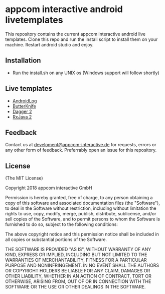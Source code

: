 # appcom interactive android livetemplates

This repository contains the current appcom interactive android live templates. Clone this repo and run the install script
to install them on your machine. Restart android studio and enjoy.

Installation
-

* Run the install.sh on any UNIX os (Windows support will follow shortly)

Live templates
-

* [AndroidLog](documentation/AppcomAndroidLog.md)
* [ButterKnife](documentation/AppcomButterKnife.md)
* [Dagger 2](documentation/AppcomDagger2.md)
* [RxJava 2](documentation/AppcomRxJava2.md)

Feedback
-

Contact us at <a href="mailto:develoment@appcom-interactive.de">develoment@appcom-interactive.de</a> for requests, errors 
or any other form of feedback. Preferrably open an issue for this repository.

License
-------

(The MIT License)

Copyright 2018 appcom interactive GmbH

Permission is hereby granted, free of charge, to any person obtaining a copy of this software and associated documentation files (the "Software"), to deal in the Software without restriction, including without limitation the rights to use, copy, modify, merge, publish, distribute, sublicense, and/or sell copies of the Software, and to permit persons to whom the Software is furnished to do so, subject to the following conditions:

The above copyright notice and this permission notice shall be included in all copies or substantial portions of the Software.

THE SOFTWARE IS PROVIDED "AS IS", WITHOUT WARRANTY OF ANY KIND, EXPRESS OR IMPLIED, INCLUDING BUT NOT LIMITED TO THE WARRANTIES OF MERCHANTABILITY, FITNESS FOR A PARTICULAR PURPOSE AND NONINFRINGEMENT. IN NO EVENT SHALL THE AUTHORS OR COPYRIGHT HOLDERS BE LIABLE FOR ANY CLAIM, DAMAGES OR OTHER LIABILITY, WHETHER IN AN ACTION OF CONTRACT, TORT OR OTHERWISE, ARISING FROM, OUT OF OR IN CONNECTION WITH THE SOFTWARE OR THE USE OR OTHER DEALINGS IN THE SOFTWARE.
